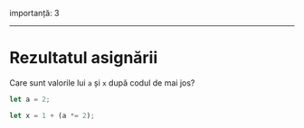 importanță: 3

---

# Rezultatul asignării

Care sunt valorile lui `a` și `x` după codul de mai jos?

```js
let a = 2;

let x = 1 + (a *= 2);
```
